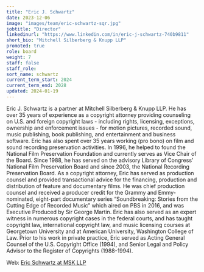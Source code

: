 ```yaml
---
title: "Eric J. Schwartz"
date: 2023-12-06
image: "images/team/eric-schwartz-sqr.jpg"
jobtitle: "Director"
linkedinurl: "https://www.linkedin.com/in/eric-j-schwartz-740b9811"
short_bio: "Mitchell Silberberg & Knupp LLP"
promoted: true
role: board
weight: 7
staff: false
staff_role:
sort_name: schwartz
current_term_start: 2024
current_term_end: 2028
updated: 2024-01-19
---
```


Eric J. Schwartz is a partner at Mitchell Silberberg &amp; Knupp LLP. He has over 35 years of
experience as a copyright attorney providing counseling on U.S. and foreign copyright 
laws&nbsp;-&nbsp;including rights, licensing, exceptions, ownership and enforcement issues&nbsp;-&nbsp;for motion pictures,
recorded sound, music publishing, book publishing, and entertainment and business software.
Eric has also spent over 35 years working (pro bono) on film and sound recording preservation
activities. In 1996, he helped to found the National Film Preservation Foundation and currently
serves as Vice Chair of the Board. Since 1988, he has served on the advisory Library of
Congress’ National Film Preservation Board and since 2003, the National Recording
Preservation Board. As a copyright attorney, Eric has served as production counsel and provided
transactional advice for the financing, production and distribution of feature and documentary
films. He was chief production counsel and received a producer credit for the Grammy and
Emmy-nominated, eight-part documentary series “Soundbreaking: Stories from the Cutting Edge
of Recorded Music” which aired on PBS in 2016, and was Executive Produced by Sir George
Martin. Eric has also served as an expert witness in numerous copyright cases in the federal
courts, and has taught copyright law, international copyright law, and music licensing courses at
Georgetown University and at American University, Washington College of Law. Prior to his
work in private practice, Eric served as Acting General Counsel of the U.S. Copyright Office
(1994), and Senior Legal and Policy Advisor to the Register of Copyrights (1988-1994).

Web: [Eric Schwartz at MSK LLP](https://www.msk.com/attorneys-Eric_Schwartz)
